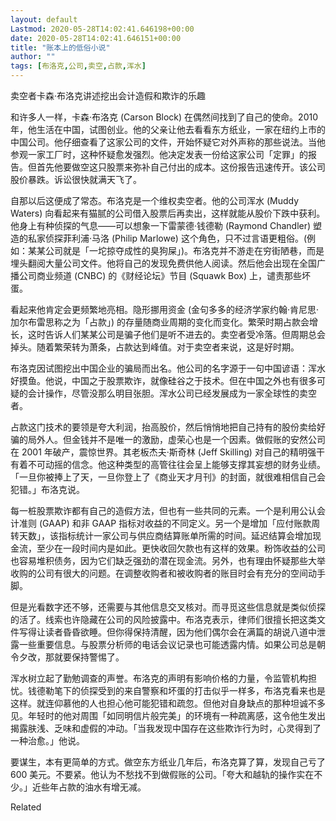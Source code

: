 ```yaml
---
layout: default
Lastmod: 2020-05-28T14:02:41.646198+00:00
date: 2020-05-28T14:02:41.646151+00:00
title: "账本上的低俗小说"
author: ""
tags: [布洛克,公司,卖空,占款,浑水]
---
```


卖空者卡森·布洛克讲述挖出会计造假和欺诈的乐趣​

和许多人一样，卡森·布洛克 (Carson Block) 在偶然间找到了自己的使命。2010 年，他生活在中国，试图创业。他的父亲让他去看看东方纸业，一家在纽约上市的中国公司。他仔细查看了这家公司的文件，开始怀疑它对外声称的那些说法。当他参观一家工厂时，这种怀疑愈发强烈。他决定发表一份给这家公司「定罪」的报告。但首先他要做空这只股票来弥补自己付出的成本。这份报告迅速传开。该公司股价暴跌。诉讼很快就满天飞了。

自那以后这便成了常态。布洛克是一个维权卖空者。他的公司浑水 (Muddy Waters) 向看起来有猫腻的公司借入股票后再卖出，这样就能从股价下跌中获利。他身上有种侦探的气息——可以想象一下雷蒙德·钱德勒 (Raymond Chandler) 塑造的私家侦探菲利浦·马洛 (Philip Marlowe) 这个角色，只不过言语更粗俗。(例如：某某公司就是「一坨掠夺成性的臭狗屎」)。布洛克并不游走在穷街陋巷，而是埋头翻阅大量公司文件。他将自己的发现免费供他人阅读。然后他会出现在全国广播公司商业频道 (CNBC) 的《财经论坛》节目 (Squawk Box) 上，谴责那些坏蛋。

看起来他肯定会更频繁地亮相。隐形挪用资金 (金句多多的经济学家约翰·肯尼思·加尔布雷思称之为「占款」) 的存量随商业周期的变化而变化。繁荣时期占款会增长，这时告诉人们某某公司是骗子他们是听不进去的。卖空者受冷落。但周期总会掉头。随着繁荣转为萧条，占款达到峰值。对于卖空者来说，这是好时期。

布洛克因试图挖出中国企业的骗局而出名。他公司的名字源于一句中国谚语：浑水好摸鱼。他说，中国之于股票欺诈，就像硅谷之于技术。但在中国之外也有很多可疑的会计操作，尽管没那么明目张胆。浑水公司已经发展成为一家全球性的卖空者。

占款这门技术的要领是夸大利润，抬高股价，然后悄悄地把自己持有的股份卖给好骗的局外人。但金钱并不是唯一的激励，虚荣心也是一个因素。做假账的安然公司在 2001 年破产，震惊世界。其老板杰夫·斯奇林 (Jeff Skilling) 对自己的精明强干有着不可动摇的信念。他这种类型的高管往往会呈上能够支撑其妄想的财务业绩。「一旦你被捧上了天，一旦你登上了《商业天才月刊》的封面，就很难相信自己会犯错。」布洛克说。

每一桩股票欺诈都有自己的造假方法，但也有一些共同的元素。一个是利用公认会计准则 (GAAP) 和非 GAAP 指标对收益的不同定义。另一个是增加「应付账款周转天数」，该指标统计一家公司与供应商结算账单所需的时间。延迟结算会增加现金流，至少在一段时间内是如此。更快收回欠款也有这样的效果。粉饰收益的公司也容易堆积债务，因为它们缺乏强劲的潜在现金流。另外，也有理由怀疑那些大举收购的公司有很大的问题。在调整收购者和被收购者的账目时会有充分的空间动手脚。

但是光看数字还不够，还需要与其他信息交叉核对。而寻觅这些信息就是类似侦探的活了。线索也许隐藏在公司的风险披露中。布洛克表示，律师们很擅长把这类文件写得让读者昏昏欲睡。但你得保持清醒，因为他们偶尔会在满篇的胡说八道中泄露一些重要信息。与股票分析师的电话会议记录也可能透露内情。如果公司总是朝令夕改，那就要保持警惕了。

浑水树立起了勤勉调查的声誉。布洛克的声明有影响价格的力量，令监管机构担忧。钱德勒笔下的侦探受到的来自警察和坏蛋的打击似乎一样多，布洛克看来也是这样。就连仰慕他的人也担心他可能犯错和疏忽。但他对自身缺点的那种坦诚不多见。年轻时的他对周围「如同明信片般完美」的环境有一种疏离感，这令他生发出揭露肤浅、乏味和虚假的冲动。「当我发现中国存在这些欺诈行为时，心灵得到了一种治愈。」他说。

要谋生，本有更简单的方式。做空东方纸业几年后，布洛克算了算，发现自己亏了 600 美元。不要紧。他认为不愁找不到做假账的公司。「夸大和越轨的操作实在不少。」近些年占款的油水有增无减。

Related

